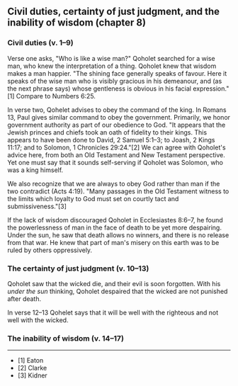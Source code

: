## Civil duties, certainty of just judgment, and the inability of wisdom (chapter 8)

### Civil duties (v. 1–9)

Verse one asks, "Who is like a wise man?" Qoholet searched for a wise man, who knew the interpretation of a thing. Qoholet knew that wisdom makes a man happier. "The shining face generally speaks of favour. Here it speaks of the wise man who is visibly gracious in his demeanour, and (as the next phrase says) whose gentleness is obvious in his facial expression."[1] Compare to Numbers 6:25.

In verse two, Qohelet advises to obey the command of the king. In Romans 13, Paul gives similar command to obey the government. Primarily, we honor government authority as part of our obedience to God. "It appears that the Jewish princes and chiefs took an oath of fidelity to their kings. This appears to have been done to David, 2 Samuel 5:1–3; to Joash, 2 Kings 11:17; and to Solomon, 1 Chronicles 29:24."[2] We can agree with Qoholet's advice here, from both an Old Testament and New Testament perspective. Yet one must say that it sounds self-serving if Qoholet was Solomon, who was a king himself.

We also recognize that we are always to obey God rather than man if the two contradict (Acts 4:19). "Many passages in the Old Testament witness to the limits which loyalty to God must set on courtly tact and submissiveness."[3]

<!-- "The highest wisdom is submission to things as they are ... Yet in doing all this there will abide in the heart the recognition of abounding injustice." (Morgan)-->

If the lack of wisdom discouraged Qoholet in Ecclesiastes 8:6–7, he found the powerlessness of man in the face of death to be yet more despairing. Under the sun, he saw that death allows no winners, and there is no release from that war. He knew that part of man's misery on this earth was to be ruled by others oppressively.

### The certainty of just judgment (v. 10–13)

Qoholet saw that the wicked die, and their evil is soon forgotten. With his _under the sun_ thinking, Qoholet despaired that the wicked are not punished after death.

In verse 12–13 Qohelet says that it will be well with the righteous and not well with the wicked.

### The inability of wisdom (v. 14–17)

-------------------------------------

* [1] Eaton
* [2] Clarke
* [3] Kidner

